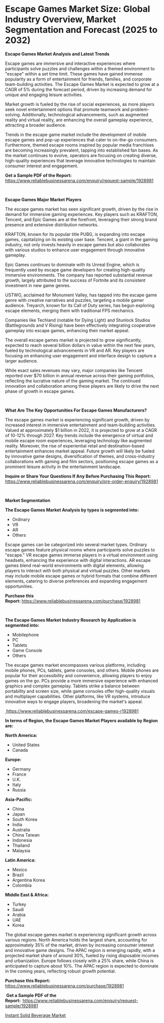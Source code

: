 <p><h1>Escape Games Market Size: Global Industry Overview, Market Segmentation and Forecast (2025 to 2032)</h1></p><p><strong>Escape Games Market Analysis and Latest Trends</strong></p>
<p><p>Escape games are immersive and interactive experiences where participants solve puzzles and challenges within a themed environment to "escape" within a set time limit. These games have gained immense popularity as a form of entertainment for friends, families, and corporate team-building activities. The Escape Games Market is expected to grow at a CAGR of 5% during the forecast period, driven by increasing demand for unique and engaging leisure activities.</p><p>Market growth is fueled by the rise of social experiences, as more players seek novel entertainment options that promote teamwork and problem-solving. Additionally, technological advancements, such as augmented reality and virtual reality, are enhancing the overall gameplay experience, attracting a broader audience. </p><p>Trends in the escape game market include the development of mobile escape games and pop-up experiences that cater to on-the-go consumers. Furthermore, themed escape rooms inspired by popular media franchises are becoming increasingly prevalent, tapping into established fan bases. As the market continues to evolve, operators are focusing on creating diverse, high-quality experiences that leverage innovative technologies to maintain consumer interest and engagement.</p></p>
<p><strong>Get a Sample PDF of the Report:&nbsp;</strong> <a href="https://www.reliablebusinessarena.com/enquiry/request-sample/1928981?utm_campaign=2639&utm_medium=2&utm_source=Github&utm_content=ia&utm_term=29032025&utm_id=escape-games">https://www.reliablebusinessarena.com/enquiry/request-sample/1928981</a></p>
<p>&nbsp;</p>
<p><strong>Escape Games Major Market Players</strong></p>
<p><p>The escape games market has seen significant growth, driven by the rise in demand for immersive gaming experiences. Key players such as KRAFTON, Tencent, and Epic Games are at the forefront, leveraging their strong brand presence and extensive distribution networks. </p><p>KRAFTON, known for its popular title PUBG, is expanding into escape games, capitalizing on its existing user base. Tencent, a giant in the gaming industry, not only invests heavily in escape games but also collaborates with various studios to enhance user engagement through innovative gameplay.</p><p>Epic Games continues to dominate with its Unreal Engine, which is frequently used by escape game developers for creating high-quality immersive environments. The company has reported substantial revenue growth, largely attributed to the success of Fortnite and its consistent investment in new game genres.</p><p>USTWO, acclaimed for Monument Valley, has tapped into the escape game genre with creative narratives and puzzles, targeting a mobile gamer audience. Treyarch, known for its Call of Duty series, has begun exploring escape elements, merging them with traditional FPS mechanics.</p><p>Companies like Techland (notable for Dying Light) and Stunlock Studios (Battlegrounds and V Rising) have been effectively integrating cooperative gameplay into escape games, enhancing their market appeal.</p><p>The overall escape games market is projected to grow significantly, expected to reach several billion dollars in value within the next few years, fueled by technological advancements in VR and AR. Key players are focusing on enhancing user engagement and interface design to capture a larger audience.</p><p>While exact sales revenues may vary, major companies like Tencent reported over $70 billion in annual revenue across their gaming portfolios, reflecting the lucrative nature of the gaming market. The continued innovation and collaboration among these players are likely to drive the next phase of growth in escape games.</p></p>
<p>&nbsp;</p>
<p><strong>What Are The Key Opportunities For Escape Games Manufacturers?</strong></p>
<p><p>The escape games market is experiencing significant growth, driven by increased interest in immersive entertainment and team-building activities. Valued at approximately $1 billion in 2022, it is projected to grow at a CAGR of 10-12% through 2027. Key trends include the emergence of virtual and mobile escape room experiences, leveraging technology like augmented reality. Moreover, the rise of experiential retail and destination-based entertainment enhances market appeal. Future growth will likely be fueled by innovative game designs, diversification of themes, and cross-industry collaborations with gaming and film sectors, positioning escape games as a prominent leisure activity in the entertainment landscape.</p></p>
<p><strong>Inquire or Share Your Questions If Any Before Purchasing This Report:</strong> <a href="https://www.reliablebusinessarena.com/enquiry/pre-order-enquiry/1928981?utm_campaign=2639&utm_medium=2&utm_source=Github&utm_content=ia&utm_term=29032025&utm_id=escape-games">https://www.reliablebusinessarena.com/enquiry/pre-order-enquiry/1928981</a></p>
<p>&nbsp;</p>
<p><strong>Market Segmentation</strong></p>
<p><strong>The Escape Games Market Analysis by types is segmented into:</strong></p>
<p><ul><li>Ordinary</li><li>VR</li><li>AR</li><li>Others</li></ul></p>
<p><p>Escape games can be categorized into several market types. Ordinary escape games feature physical rooms where participants solve puzzles to "escape." VR escape games immerse players in a virtual environment using headsets, enhancing the experience with digital interactions. AR escape games blend real-world environments with digital elements, allowing players to interact with both physical and virtual puzzles. Other markets may include mobile escape games or hybrid formats that combine different elements, catering to diverse preferences and expanding engagement opportunities.</p></p>
<p><strong>Purchase this Report:&nbsp;</strong><a href="https://www.reliablebusinessarena.com/purchase/1928981?utm_campaign=2639&utm_medium=2&utm_source=Github&utm_content=ia&utm_term=29032025&utm_id=escape-games">https://www.reliablebusinessarena.com/purchase/1928981</a></p>
<p>&nbsp;</p>
<p><strong>The Escape Games Market Industry Research by Application is segmented into:</strong></p>
<p><ul><li>Mobilephone</li><li>PC</li><li>Tablets</li><li>Game Console</li><li>Others</li></ul></p>
<p><p>The escape games market encompasses various platforms, including mobile phones, PCs, tablets, game consoles, and others. Mobile phones are popular for their accessibility and convenience, allowing players to enjoy games on the go. PCs provide a more immersive experience with enhanced graphics and complex gameplay. Tablets strike a balance between portability and screen size, while game consoles offer high-quality visuals and multiplayer capabilities. Other platforms, like VR systems, introduce innovative ways to engage players, broadening the market's appeal.</p></p>
<p><a href="https://www.reliablebusinessarena.com/escape-games-r1928981?utm_campaign=2639&utm_medium=2&utm_source=Github&utm_content=ia&utm_term=29032025&utm_id=escape-games">&nbsp;https://www.reliablebusinessarena.com/escape-games-r1928981</a></p>
<p><strong>In terms of Region, the Escape Games Market Players available by Region are:</strong></p>
<p>
    <p> <strong> North America: </strong>
        <ul>
            <li>United States</li>
            <li>Canada</li>
        </ul>
        </p> 
    <p> <strong> Europe: </strong>
        <ul>
            <li>Germany</li>
            <li>France</li>
            <li>U.K.</li>
            <li>Italy</li>
            <li>Russia</li>
        </ul>
        </p> 
    <p> <strong> Asia-Pacific: </strong>
        <ul>
            <li>China</li>
            <li>Japan</li>
            <li>South Korea</li>
            <li>India</li>
            <li>Australia</li>
            <li>China Taiwan</li>
            <li>Indonesia</li>
            <li>Thailand</li>
            <li>Malaysia</li>
        </ul>
        </p> 
    <p> <strong> Latin America: </strong>
        <ul>
            <li>Mexico</li>
            <li>Brazil</li>
            <li>Argentina Korea</li>
            <li>Colombia</li>
        </ul>
        </p> 
    <p> <strong> Middle East & Africa: </strong>
        <ul>
            <li>Turkey</li>
            <li>Saudi</li>
            <li>Arabia</li>
            <li>UAE</li>
            <li>Korea</li>
        </ul>
    </p>
    </p>
<p><p>The global escape games market is experiencing significant growth across various regions. North America holds the largest share, accounting for approximately 35% of the market, driven by increasing consumer interest and innovative game designs. The APAC region is emerging rapidly, with a projected market share of around 30%, fueled by rising disposable incomes and urbanization. Europe follows closely with a 25% share, while China is anticipated to capture about 10%. The APAC region is expected to dominate in the coming years, reflecting robust growth potential.</p></p>
<p><strong>Purchase this Report: </strong><a href="https://www.reliablebusinessarena.com/purchase/1928981?utm_campaign=2639&utm_medium=2&utm_source=Github&utm_content=ia&utm_term=29032025&utm_id=escape-games">https://www.reliablebusinessarena.com/purchase/1928981</a></p>
<p>&nbsp;<strong>Get a Sample PDF of the Report:&nbsp;&nbsp;</strong><a href="https://www.reliablebusinessarena.com/enquiry/request-sample/1928981?utm_campaign=2639&utm_medium=2&utm_source=Github&utm_content=ia&utm_term=29032025&utm_id=escape-games">https://www.reliablebusinessarena.com/enquiry/request-sample/1928981</a></p>
<p><strong></strong></p>
<p><p><a href="https://github.com/akaalahk/Market-Research-Report-List-1/blob/main/instant-solid-beverage-market.md?utm_campaign=2639&utm_medium=2&utm_source=Github&utm_content=ia&utm_term=29032025&utm_id=escape-games">Instant Solid Beverage Market</a></p></p>